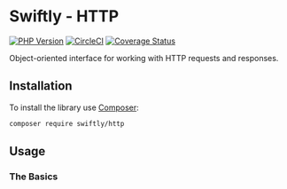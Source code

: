 # Swiftly - HTTP

[![PHP Version](https://img.shields.io/badge/php->=7.4-blue)](https://www.php.net/supported-versions)
[![CircleCI](https://circleci.com/gh/SwiftlyPHP/http/tree/main.svg?style=shield)](https://circleci.com/gh/SwiftlyPHP/http/tree/main)
[![Coverage Status](https://coveralls.io/repos/github/SwiftlyPHP/http/badge.svg?branch=main)](https://coveralls.io/github/SwiftlyPHP/http?branch=main)

Object-oriented interface for working with HTTP requests and responses.

## Installation

To install the library use [Composer](https://getcomposer.org/):

```sh
composer require swiftly/http
```

## Usage
### The Basics

